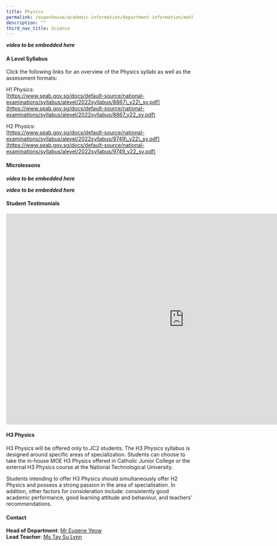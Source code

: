 ```yaml
---
title: Physics
permalink: /eopenhouse/academic-information/department-information/mathematics-n-science/science/physics/
description: ""
third_nav_title: Science
---
```

***video to be embedded here***

#### **A Level Syllabus**

Click the following links for an overview of the Physics syllabi as well as the assessment formats:

  

H1 Physics: <br>
[https://www.seab.gov.sg/docs/default-source/national-examinations/syllabus/alevel/2022syllabus/8867\_y22\_sy.pdf](https://www.seab.gov.sg/docs/default-source/national-examinations/syllabus/alevel/2022syllabus/8867_y22_sy.pdf)

  

H2 Physics: <br>
[https://www.seab.gov.sg/docs/default-source/national-examinations/syllabus/alevel/2022syllabus/9749\_y22\_sy.pdf](https://www.seab.gov.sg/docs/default-source/national-examinations/syllabus/alevel/2022syllabus/9749_y22_sy.pdf)

#### **Microlessons**


***video to be embedded here***

***video to be embedded here***

#### **Student Testimonials**

<iframe src="https://docs.google.com/presentation/d/e/2PACX-1vTKgF6DWBCHx9eeNr0W1NpOPLwM0PLCdS098aMQ7JZmAJjjetCGkxgG6qI9lOPMBMbxRNBNfsASuA3G/embed?start=false&amp;loop=false&amp;delayms=3000" frameborder="0" width="960" height="569" allowfullscreen="true"></iframe>

#### **H3 Physics**

H3 Physics will be offered only to JC2 students. The H3 Physics syllabus is designed around specific areas of specialization. Students can choose to take the in-house MOE H3 Physics offered in Catholic Junior College or the external H3 Physics course at the National Technological University.

Students intending to offer H3 Physics should simultaneously offer H2 Physics and possess a strong passion in the area of specialisation. In addition, other factors for consideration include: consistently good academic performance, good learning attitude and behaviour, and teachers' recommendations.

#### **Contact**

**Head of Department**:&nbsp;[Mr Eugene Yeow](mailto:yeow_eugene_pancratius@moe.edu.sg) <br>
**Lead Teacher**:&nbsp;[Ms Tay Su Lynn](mailto:tay_su_lynn@moe.edu.sg)